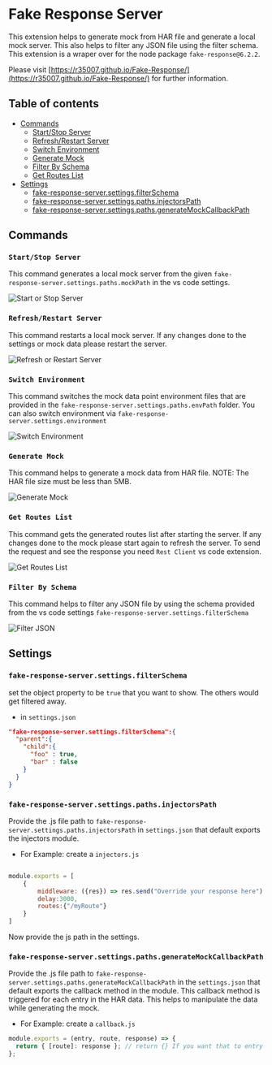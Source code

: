 # Fake Response Server[](#fake-response-server)

This extension helps to generate mock from HAR file and generate a local mock server.
This also helps to filter any JSON file using the filter schema.
This extension is a wraper over for the node package `fake-response@6.2.2`.

Please visit [https://r35007.github.io/Fake-Response/](https://r35007.github.io/Fake-Response/) for further information.

## Table of contents

- [Commands](#commands)
  - [Start/Stop Server](#start/stop-server)
  - [Refresh/Restart Server](#Refresh/ReStart-server)
  - [Switch Environment](#switch-environment)
  - [Generate Mock](#generate-mock)
  - [Filter By Schema](#filter-by-schema)
  - [Get Routes List](#get-routes-list)
- [Settings](#settings)
  - [fake-response-server.settings.filterSchema](#fake-response-server.settings.filterschema)
  - [fake-response-server.settings.paths.injectorsPath](#fake-response-server.settings.paths.injectorspath)
  - [fake-response-server.settings.paths.generateMockCallbackPath](#fake-response-server.settings.paths.generatemockcallbackpath)

## Commands

### `Start/Stop Server`

This command generates a local mock server from the given `fake-response-server.settings.paths.mockPath` in the vs code settings.

![Start or Stop Server](https://github.com/R35007/fake-response-server/blob/master/images/start_stop.gif?raw=true)

### `Refresh/Restart Server`

This command restarts a local mock server. If any changes done to the settings or mock data please restart the server.

![Refresh or Restart Server](https://github.com/R35007/fake-response-server/blob/master/images/refresh_restart.gif?raw=true)

### `Switch Environment`

This command switches the mock data point environment files that are provided in the `fake-response-server.settings.paths.envPath` folder. You can also switch environment via `fake-response-server.settings.environment`

![Switch Environment](https://github.com/R35007/fake-response-server/blob/master/images/switch_environment.gif?raw=true)

### `Generate Mock`

This command helps to generate a mock data from HAR file. NOTE: The HAR file size must be less than 5MB.

![Generate Mock](https://github.com/R35007/fake-response-server/blob/master/images/generate_mock.gif?raw=true)

### `Get Routes List`

This command gets the generated routes list after starting the server.
If any changes done to the mock please start again to refresh the server.
To send the request and see the response you need `Rest Client` vs code extension.

![Get Routes List](https://github.com/R35007/fake-response-server/blob/master/images/get_routes_list.gif?raw=true)

### `Filter By Schema`

This command helps to filter any JSON file by using the schema provided from the vs code settings `fake-response-server.settings.filterSchema`

![Filter JSON](https://github.com/R35007/fake-response-server/blob/master/images/filter_by_schema.gif?raw=true)

## Settings

### `fake-response-server.settings.filterSchema`

set the object property to be `true` that you want to show. The others would get filtered away.

- in `settings.json`

```json
"fake-response-server.settings.filterSchema":{
  "parent":{
    "child":{
      "foo" : true,
      "bar" : false
    }
  }
}
```

### `fake-response-server.settings.paths.injectorsPath`

Provide the .js file path to `fake-response-server.settings.paths.injectorsPath` in `settings.json` that default exports the injectors module.

- For Example: create a `injectors.js`

```js

module.exports = [
    {
        middleware: ({res}) => res.send("Override your response here")
        delay:3000,
        routes:{"/myRoute"}
    }
]
```

Now provide the js path in the settings.

### `fake-response-server.settings.paths.generateMockCallbackPath`

Provide the .js file path to `fake-response-server.settings.paths.generateMockCallbackPath` in the `settings.json` that default exports the callback method in the module.
This callback method is triggered for each entry in the HAR data. This helps to manipulate the data while generating the mock.

- For Example: create a `callback.js`

```js
module.exports = (entry, route, response) => {
  return { [route]: response }; // return {} If you want that to entry to filter it out.
};
```
